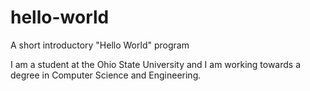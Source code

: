 # hello-world

A short introductory "Hello World" program

I am a student at the Ohio State University and I am working towards a degree in Computer
Science and Engineering.
